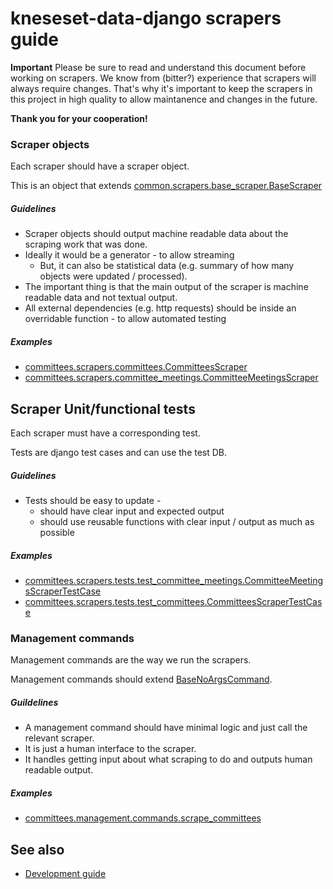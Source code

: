 # kneseset-data-django scrapers guide

**Important** Please be sure to read and understand this document before working on scrapers.
We know from (bitter?) experience that scrapers will always require changes.
That's why it's important to keep the scrapers in this project in high quality to allow maintanence and changes in the future.

**Thank you for your cooperation!**

### Scraper objects

Each scraper should have a scraper object.

This is an object that extends [common.scrapers.base_scraper.BaseScraper](knesset_data_django/common/scrapers/base_scraper.py)

##### Guidelines

* Scraper objects should output machine readable data about the scraping work that was done.
* Ideally it would be a generator - to allow streaming
  * But, it can also be statistical data (e.g. summary of how many objects were updated / processed).
* The important thing is that the main output of the scraper is machine readable data and not textual output.
* All external dependencies (e.g. http requests) should be inside an overridable function - to allow automated testing

##### Examples

* [committees.scrapers.committees.CommitteesScraper](knesset_data_django/committees/scrapers/committees.py)
* [committees.scrapers.committee_meetings.CommitteeMeetingsScraper](knesset_data_django/committees/scrapers/committee_meetings.py)


## Scraper Unit/functional tests

Each scraper must have a corresponding test.

Tests are django test cases and can use the test DB.

##### Guidelines

* Tests should be easy to update -
  * should have clear input and expected output
  * should use reusable functions with clear input / output as much as possible

##### Examples
* [committees.scrapers.tests.test_committee_meetings.CommitteeMeetingsScraperTestCase](knesset_data_django/committees/scrapers/tests/test_committee_meetings.py)
* [committees.scrapers.tests.test_committees.CommitteesScraperTestCase](knesset_data_django/committees/scrapers/tests/test_committees.py)

### Management commands

Management commands are the way we run the scrapers.

Management commands should extend [BaseNoArgsCommand](knesset_data_django/common/management_commands/base_no_args_command.py).

##### Guildelines

* A management command should have minimal logic and just call the relevant scraper.
* It is just a human interface to the scraper.
* It handles getting input about what scraping to do and outputs human readable output.

##### Examples

* [committees.management.commands.scrape_committees](knesset_data_django/committees/management/commands/scrape_committees.py)

## See also

* [Development guide](DEVELOPMENT.md)

